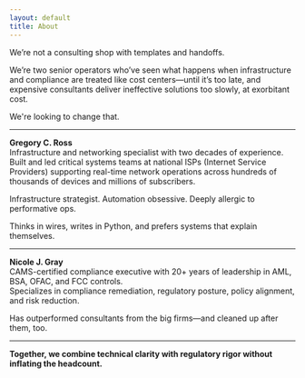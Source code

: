 ```yaml
---
layout: default
title: About
---
```


We’re not a consulting shop with templates and handoffs.

We’re two senior operators who’ve seen what happens when
infrastructure and compliance are treated like cost
centers—until it’s too late, and expensive consultants
deliver ineffective solutions too slowly, at exorbitant cost.

We're looking to change that.

---

**Gregory C. Ross**  
Infrastructure and networking specialist with two decades 
of experience. Built and led critical systems teams at 
national ISPs (Internet Service Providers) supporting real-time network operations across hundreds of thousands of devices and millions of subscribers.

Infrastructure strategist. Automation obsessive.
Deeply allergic to performative ops.

Thinks in wires, writes in Python, and prefers systems
that explain themselves.

---

**Nicole J. Gray**  
CAMS-certified compliance executive with 20+ years of
leadership in AML, BSA, OFAC, and FCC controls.  
Specializes in compliance remediation, regulatory posture,
policy alignment, and risk reduction.  

Has outperformed consultants from the big firms—and cleaned
up after them, too.

---

**Together, we combine technical clarity with regulatory rigor without inflating the headcount.**